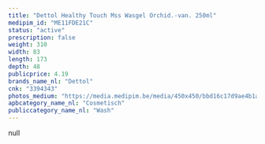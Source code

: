 ```yaml
---
title: "Dettol Healthy Touch Mss Wasgel Orchid.-van. 250ml"
medipim_id: "ME11FDE21C"
status: "active"
prescription: false
weight: 310
width: 83
length: 173
depth: 48
publicprice: 4.19
brands_name_nl: "Dettol"
cnk: "3394343"
photos_medium: "https://media.medipim.be/media/450x450/bbd16c17d9ae4b1aa8d39703e440235e.jpg"
apbcategory_name_nl: "Cosmetisch"
publiccategory_name_nl: "Wash"
---
```

null
